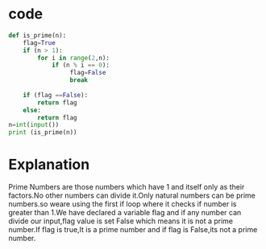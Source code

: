 # code
```python
def is_prime(n):
    flag=True
    if (n > 1):
        for i in range(2,n):
            if (n % i == 0):
                 flag=False
                 break
           
    if (flag ==False):
        return flag
    else:
        return flag
n=int(input())
print (is_prime(n))
```
# Explanation
Prime Numbers are those numbers which have 1 and itself only as their factors.No other numbers can divide it.Only natural numbers can be prime numbers.so weare using the first if loop where it checks if number is greater than 1.We have declared a variable flag and if any number can divide our input,flag value is set False which means it is not a prime number.If flag is true,It is a prime number and if flag is False,its not a prime number.


